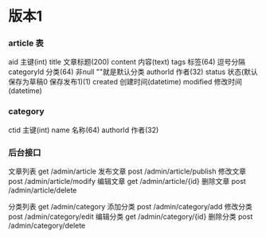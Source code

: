 # 版本1

###	article 表	###
aid				主键(int)
title			文章标题(200)
content			内容(text)
tags			标签(64)  逗号分隔
categoryId	    分类(64)  非null ""就是默认分类
authorId		作者(32)
status			状态(默认保存为草稿0	保存发布1)(1)
created			创建时间(datetime)
modified		修改时间(datetime)

###	category ###
ctid			主键(int)
name			名称(64)
authorId		作者(32)

### 后台接口 ###
文章列表			get		/admin/article 
发布文章			post	/admin/article/publish
修改文章			post	/admin/article/modify
编辑文章			get		/admin/article/{id}
删除文章			post	/admin/article/delete

分类列表			get		/admin/category
添加分类			post	/admin/category/add
修改分类			post	/admin/category/edit
编辑分类			get		/admin/category/{id}
删除分类			post	/admin/category/delete
